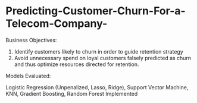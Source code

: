 # Predicting-Customer-Churn-For-a-Telecom-Company-
Business Objectives:

1. Identify customers likely to churn in order to guide retention strategy
2. Avoid unnecessary spend on loyal customers falsely predicted as churn and thus optimize resources 
    directed for retention.

Models Evaluated: 

Logistic Regression (Unpenalized, Lasso, Ridge), Support Vector Machine, KNN, Gradient Boosting, Random Forest Implemented 
